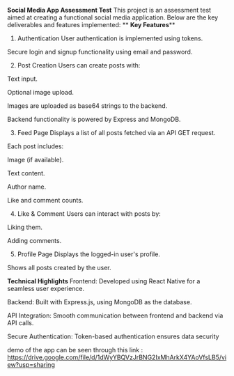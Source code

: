 **Social Media App Assessment Test**
This project is an assessment test aimed at creating a functional social media application. Below are the key deliverables and features implemented:
**
**Key Features****
1. Authentication
User authentication is implemented using tokens.

Secure login and signup functionality using email and password.

2. Post Creation
Users can create posts with:

Text input.

Optional image upload.

Images are uploaded as base64 strings to the backend.

Backend functionality is powered by Express and MongoDB.

3. Feed Page
Displays a list of all posts fetched via an API GET request.

Each post includes:

Image (if available).

Text content.

Author name.

Like and comment counts.

4. Like & Comment
Users can interact with posts by:

Liking them.

Adding comments.

5. Profile Page
Displays the logged-in user's profile.

Shows all posts created by the user.

**Technical Highlights**
Frontend: Developed using React Native for a seamless user experience.

Backend: Built with Express.js, using MongoDB as the database.

API Integration: Smooth communication between frontend and backend via API calls.

Secure Authentication: Token-based authentication ensures data security




demo of the app can be seen through this link : https://drive.google.com/file/d/1dWyYBQVzJrBNG2IxMhArkX4YAoVfsLB5/view?usp=sharing


